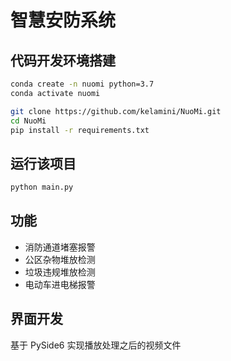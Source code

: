 # 智慧安防系统

## 代码开发环境搭建

```bash
conda create -n nuomi python=3.7
conda activate nuomi

git clone https://github.com/kelamini/NuoMi.git
cd NuoMi
pip install -r requirements.txt
```

## 运行该项目

```bash
python main.py
```

## 功能

 - 消防通道堵塞报警
 - 公区杂物堆放检测
 - 垃圾违规堆放检测
 - 电动车进电梯报警

 ## 界面开发

 基于 PySide6 实现播放处理之后的视频文件
